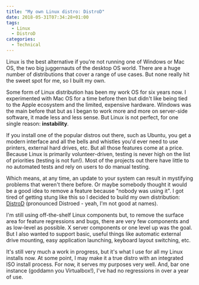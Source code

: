 ```yaml
---
title: "My own Linux distro: DistroD"
date: 2018-05-31T07:34:28+01:00
tags:
  - Linux
  - DistroD
categories:
  - Technical
---
```


Linux is the best alternative if you're not running one of Windows or Mac OS, the two big juggernauts of the desktop OS world. There are a huge number of distributions that cover a range of use cases. But none really hit the sweet spot for me, so I built my own.

<!--more-->

Some form of Linux distribution has been my work OS for six years now. I experimented with Mac OS for a time before then but didn't like being tied to the Apple ecosystem and the limited, expensive hardware. Windows was the main before that but as I began to work more and more on server-side software, it made less and less sense. But Linux is not perfect, for one single reason: **instability**.

If you install one of the popular distros out there, such as Ubuntu, you get a modern interface and all the bells and whistles you'd ever need to use printers, external hard drives, etc. But all those features come at a price. Because Linux is primarily volunteer-driven, testing is never high on the list of priorities (testing is not fun!). Most of the projects out there have little to no automated tests and rely on users to do manual testing.

Which means, at any time, an update to your system can result in mystifying problems that weren't there before. Or maybe somebody thought it would be a good idea to remove a feature because "nobody was using it". I got tired of getting stung like this so I decided to build my own distribution: [DistroD](https://github.com/sbreatnach/distrod) (pronounced Distroed - yeah, I'm not good at names).

I'm still using off-the-shelf Linux components but, to remove the surface area for feature regressions and bugs, there are very few components and as low-level as possible. X server components or one level up was the goal. But I also wanted to support basic, useful things like automatic external drive mounting, easy application launching, keyboard layout switching, etc.

It's still very much a work in progress, but it's what I use for all my Linux installs now. At some point, I may make it a true distro with an integrated ISO install process. For now, it serves my purposes very well. And, bar one instance (goddamn you Virtualbox!), I've had no regressions in over a year of use.